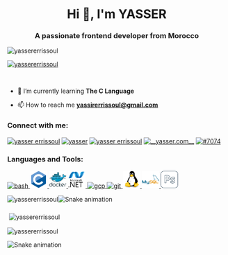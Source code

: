 <h1 align="center">Hi 👋, I'm YASSER</h1>
<h3 align="center">A passionate frontend developer from Morocco</h3>

<p align="left"> <img src="https://komarev.com/ghpvc/?username=yassererrissoul&label=Profile%20views&color=0e75b6&style=flat" alt="yassererrissoul" /> </p>

<p align="left"> <a href="https://github.com/ryo-ma/github-profile-trophy"><img src="https://github-profile-trophy.vercel.app/?username=yassererrissoul" alt="yassererrissoul" /></a> </p>

<p align="left"> <a href="https://twitter.com/" target="blank"><img src="https://img.shields.io/twitter/follow/?logo=twitter&style=for-the-badge" alt="" /></a> </p>

- 🌱 I’m currently learning **The C Language**

- 📫 How to reach me **yassirerrissoul@gmail.com**

<h3 align="left">Connect with me:</h3>
<p align="left">
<a href="https://linkedin.com/in/yasser errissoul" target="blank"><img align="center" src="https://raw.githubusercontent.com/rahuldkjain/github-profile-readme-generator/master/src/images/icons/Social/linked-in-alt.svg" alt="yasser errissoul" height="30" width="40" /></a>
<a href="https://stackoverflow.com/users/yasser" target="blank"><img align="center" src="https://raw.githubusercontent.com/rahuldkjain/github-profile-readme-generator/master/src/images/icons/Social/stack-overflow.svg" alt="yasser" height="30" width="40" /></a>
<a href="https://fb.com/yasser errissoul" target="blank"><img align="center" src="https://raw.githubusercontent.com/rahuldkjain/github-profile-readme-generator/master/src/images/icons/Social/facebook.svg" alt="yasser errissoul" height="30" width="40" /></a>
<a href="https://instagram.com/__yasser.com__" target="blank"><img align="center" src="https://raw.githubusercontent.com/rahuldkjain/github-profile-readme-generator/master/src/images/icons/Social/instagram.svg" alt="__yasser.com__" height="30" width="40" /></a>
<a href="https://discord.gg/#7074" target="blank"><img align="center" src="https://raw.githubusercontent.com/rahuldkjain/github-profile-readme-generator/master/src/images/icons/Social/discord.svg" alt="#7074" height="30" width="40" /></a>
</p>

<h3 align="left">Languages and Tools:</h3>
<p align="left"> <a href="https://www.gnu.org/software/bash/" target="_blank" rel="noreferrer"> <img src="https://www.vectorlogo.zone/logos/gnu_bash/gnu_bash-icon.svg" alt="bash" width="40" height="40"/> </a> <a href="https://www.cprogramming.com/" target="_blank" rel="noreferrer"> <img src="https://raw.githubusercontent.com/devicons/devicon/master/icons/c/c-original.svg" alt="c" width="40" height="40"/> </a> <a href="https://www.docker.com/" target="_blank" rel="noreferrer"> <img src="https://raw.githubusercontent.com/devicons/devicon/master/icons/docker/docker-original-wordmark.svg" alt="docker" width="40" height="40"/> </a> <a href="https://dotnet.microsoft.com/" target="_blank" rel="noreferrer"> <img src="https://raw.githubusercontent.com/devicons/devicon/master/icons/dot-net/dot-net-original-wordmark.svg" alt="dotnet" width="40" height="40"/> </a> <a href="https://cloud.google.com" target="_blank" rel="noreferrer"> <img src="https://www.vectorlogo.zone/logos/google_cloud/google_cloud-icon.svg" alt="gcp" width="40" height="40"/> </a> <a href="https://git-scm.com/" target="_blank" rel="noreferrer"> <img src="https://www.vectorlogo.zone/logos/git-scm/git-scm-icon.svg" alt="git" width="40" height="40"/> </a> <a href="https://www.linux.org/" target="_blank" rel="noreferrer"> <img src="https://raw.githubusercontent.com/devicons/devicon/master/icons/linux/linux-original.svg" alt="linux" width="40" height="40"/> </a> <a href="https://www.mysql.com/" target="_blank" rel="noreferrer"> <img src="https://raw.githubusercontent.com/devicons/devicon/master/icons/mysql/mysql-original-wordmark.svg" alt="mysql" width="40" height="40"/> </a> <a href="https://www.photoshop.com/en" target="_blank" rel="noreferrer"> <img src="https://raw.githubusercontent.com/devicons/devicon/master/icons/photoshop/photoshop-line.svg" alt="photoshop" width="40" height="40"/> </a> </p>

<p><img align="left" src="https://github-readme-stats.vercel.app/api/top-langs?username=yassererrissoul&show_icons=true&locale=en&layout=compact" alt="yassererrissoul" /></p>
<img src="https://raw.githubusercontent.com/yassererrissoul/yassererrissoul/output/snake.svg" alt="Snake animation" />

###
<p>&nbsp;<img align="center" src="https://github-readme-stats.vercel.app/api?username=yassererrissoul&show_icons=true&locale=en" alt="yassererrissoul" /></p>

<p><img align="center" src="https://github-readme-streak-stats.herokuapp.com/?user=yassererrissoul&" alt="yassererrissoul" /></p>

<img src="https://raw.githubusercontent.com/yassererrissoul/yassererrissoul/output/snake.svg" alt="Snake animation" />

###
